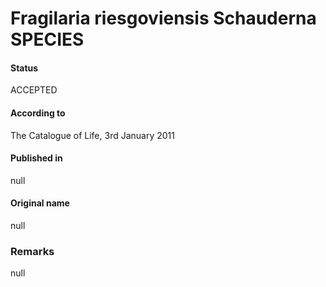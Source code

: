 Fragilaria riesgoviensis Schauderna SPECIES
=======

#### Status
ACCEPTED

#### According to
The Catalogue of Life, 3rd January 2011

#### Published in
null

#### Original name
null

### Remarks
null